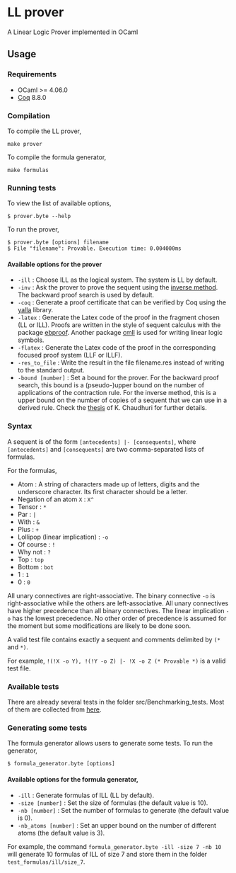 # LL prover 
A Linear Logic Prover implemented in OCaml

## Usage 
### Requirements 
- OCaml >= 4.06.0 
- [Coq](https://coq.inria.fr/opam/www/using.html) 8.8.0 
  
### Compilation

To compile the LL prover,
```
make prover
```

To compile the formula generator,
```
make formulas
```

### Running tests
To view the list of available options,
```
$ prover.byte --help
```

To run the prover,
```
$ prover.byte [options] filename
$ File "filename": Provable. Execution time: 0.004000ms
```

#### Available options for the prover
- `-ill` : Choose ILL as the logical system. The system is LL by default.
- `-inv` : Ask the prover to prove the sequent using the [inverse method](http://reports-archive.adm.cs.cmu.edu/anon/2006/CMU-CS-06-162.pdf). The backward proof search is used by default.
- `-coq` : Generate a proof certificate that can be verified by Coq using the
  [yalla](https://github.com/olaure01/yalla/tree/working) library.
- `-latex` : Generate the Latex code of the proof in the fragment chosen (LL or ILL). Proofs are written in the style of sequent calculus with the package [ebproof](https://ctan.org/pkg/ebproof). Another package [cmll](https://ctan.org/pkg/cmll) is used for writing linear logic symbols.
- `-flatex` : Generate the Latex code of the proof in the corresponding focused proof system (LLF or ILLF).
- `-res_to_file` : Write the result in the file filename.res instead of writing to the standard output.
- `-bound [number]` : Set a bound for the prover. For the backward proof search, this bound is a (pseudo-)upper bound on the number of applications of the contraction rule. For the inverse method, this is a upper bound on the number of copies of a sequent that we can use in a derived rule. Check the [thesis](http://reports-archive.adm.cs.cmu.edu/anon/2006/CMU-CS-06-162.pdf) of K. Chaudhuri for further details.

### Syntax 
A sequent is of the form ` [antecedents] |- [consequents] `, where `[antecedents]` and `[consequents]` are two comma-separated lists of formulas.

For the formulas,
- Atom : A string of characters made up of letters, digits and the underscore character. Its first character should be a letter.
- Negation of an atom `X` : `X^`  
- Tensor : `*` 
- Par : `|` 
- With : `&`
- Plus : `+`
- Lollipop (linear implication) : `-o`
- Of course : `!`
- Why not : `?`
- Top : `top`
- Bottom : `bot`
- 1 : `1`
- 0 : `0`

All unary connectives are right-associative. The binary connective `-o` is right-associative while the others are left-associative. All unary connectives have higher precedence than all binary connectives. The linear implication `-o` has the lowest precedence. No other order of precedence is assumed for the moment but some modifications are likely to be done soon.

A valid test file contains exactly a sequent and comments delimited by `(*` and `*)`.

For example, `!(!X -o Y), !(!Y -o Z) |- !X -o Z (* Provable *)` is a valid test file.

### Available tests 
There are already several tests in the folder src/Benchmarking\_tests. Most of them are collected from [here](https://github.com/carlosolarte/Benchmarking-Linear-Logic).

### Generating some tests
The formula generator allows users to generate some tests. To run the generator,
```
$ formula_generator.byte [options]
```

#### Available options for the formula generator, 
- `-ill` : Generate formulas of ILL (LL by default).
- `-size [number]` : Set the size of formulas (the default value is 10).
- `-nb [number]` : Set the number of formulas to generate (the default value is
  0).
- `-nb_atoms [number]` : Set an upper bound on the number of different atoms (the default
  value is 3).

For example, the command `formula_generator.byte -ill -size 7 -nb 10` will
generate 10 formulas of ILL of size 7 and store them in the folder
`test_formulas/ill/size_7`.
